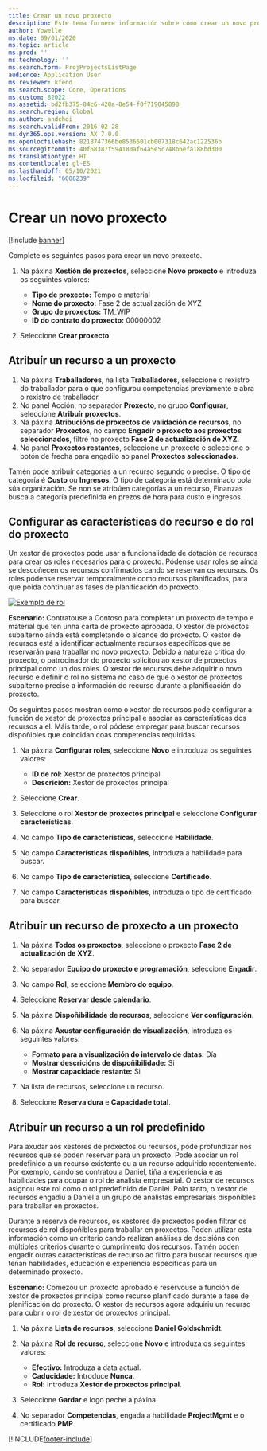```yaml
---
title: Crear un novo proxecto
description: Este tema fornece información sobre como crear un novo proxecto.
author: Yowelle
ms.date: 09/01/2020
ms.topic: article
ms.prod: ''
ms.technology: ''
ms.search.form: ProjProjectsListPage
audience: Application User
ms.reviewer: kfend
ms.search.scope: Core, Operations
ms.custom: 82022
ms.assetid: bd2fb375-84c6-428a-8e54-f0f719045898
ms.search.region: Global
ms.author: andchoi
ms.search.validFrom: 2016-02-28
ms.dyn365.ops.version: AX 7.0.0
ms.openlocfilehash: 8218747366be8536601cb007318c642ac122536b
ms.sourcegitcommit: 40f68387f594180af64a5e5c748b6efa188bd300
ms.translationtype: HT
ms.contentlocale: gl-ES
ms.lasthandoff: 05/10/2021
ms.locfileid: "6006239"
---
```

# <a name="create-a-new-project"></a>Crear un novo proxecto

[!include [banner](../includes/banner.md)]

Complete os seguintes pasos para crear un novo proxecto.

1. Na páxina **Xestión de proxectos**, seleccione **Novo proxecto** e introduza os seguintes valores:

    - **Tipo de proxecto:** Tempo e material
    - **Nome do proxecto:** Fase 2 de actualización de XYZ
    - **Grupo de proxectos:** TM\_WIP
    - **ID do contrato do proxecto:** 00000002

2. Seleccione **Crear proxecto**.

## <a name="assign-a-resource-to-a-project"></a>Atribuír un recurso a un proxecto

1. Na páxina **Traballadores**, na lista **Traballadores**, seleccione o rexistro do traballador para o que configurou competencias previamente e abra o rexistro de traballador.
2. No panel Acción, no separador **Proxecto**, no grupo **Configurar**, seleccione **Atribuír proxectos**.
3. Na páxina **Atribucións de proxectos de validación de recursos**, no separador **Proxectos**, no campo **Engadir o proxecto aos proxectos seleccionados**, filtre no proxecto **Fase 2 de actualización de XYZ**.
4. No panel **Proxectos restantes**, seleccione un proxecto e seleccione o botón de frecha para engadilo ao panel **Proxectos seleccionados**.

Tamén pode atribuír categorías a un recurso segundo o precise. O tipo de categoría é **Custo** ou **Ingresos**. O tipo de categoría está determinado pola súa organización. Se non se atribúen categorías a un recurso, Finanzas busca a categoría predefinida en prezos de hora para custo e ingresos.

## <a name="set-up-project-resource-and-role-characteristics"></a>Configurar as características do recurso e do rol do proxecto

Un xestor de proxectos pode usar a funcionalidade de dotación de recursos para crear os roles necesarios para o proxecto. Pódense usar roles se aínda se descoñecen os recursos confirmados cando se reservan os recursos. Os roles pódense reservar temporalmente como recursos planificados, para que poida continuar as fases de planificación do proxecto.

[![Exemplo de rol](./media/projectresourcing05.jpg)](./media/projectresourcing05.jpg) 

**Escenario:** Contratouse a Contoso para completar un proxecto de tempo e material que ten unha carta de proxecto aprobada. O xestor de proxectos subalterno aínda está completando o alcance do proxecto. O xestor de recursos está a identificar actualmente recursos específicos que se reservarán para traballar no novo proxecto. Debido á natureza crítica do proxecto, o patrocinador do proxecto solicitou ao xestor de proxectos principal como un dos roles. O xestor de recursos debe adquirir o novo recurso e definir o rol no sistema no caso de que o xestor de proxectos subalterno precise a información do recurso durante a planificación do proxecto.

Os seguintes pasos mostran como o xestor de recursos pode configurar a función de xestor de proxectos principal e asociar as características dos recursos a el. Máis tarde, o rol pódese empregar para buscar recursos dispoñibles que coincidan coas competencias requiridas.

1. Na páxina **Configurar roles**, seleccione **Novo** e introduza os seguintes valores:

    - **ID de rol:** Xestor de proxectos principal
    - **Descrición:** Xestor de proxectos principal

2. Seleccione **Crear**.
3. Seleccione o rol **Xestor de proxectos principal** e seleccione **Configurar características**.
4. No campo **Tipo de características**, seleccione **Habilidade**.
5. No campo **Características dispoñibles**, introduza a habilidade para buscar.
6. No campo **Tipo de característica**, seleccione **Certificado**.
7. No campo **Características dispoñibles**, introduza o tipo de certificado para buscar.

## <a name="assign-a-project-resource-to-a-project"></a>Atribuír un recurso de proxecto a un proxecto

1. Na páxina **Todos os proxectos**, seleccione o proxecto **Fase 2 de actualización de XYZ**.
2. No separador **Equipo do proxecto e programación**, seleccione **Engadir**.
3. No campo **Rol**, seleccione **Membro do equipo**.
4. Seleccione **Reservar desde calendario**.
5. Na páxina **Dispoñibilidade de recursos**, seleccione **Ver configuración**.
6. Na páxina **Axustar configuración de visualización**, introduza os seguintes valores:

    - **Formato para a visualización do intervalo de datas:** Día
    - **Mostrar descricións de dispoñibilidade:** Si
    - **Mostrar capacidade restante:** Si

7. Na lista de recursos, seleccione un recurso.
8. Seleccione **Reserva dura** e **Capacidade total**.

## <a name="assign-a-resource-to-a-default-role"></a>Atribuír un recurso a un rol predefinido

Para axudar aos xestores de proxectos ou recursos, pode profundizar nos recursos que se poden reservar para un proxecto. Pode asociar un rol predefinido a un recurso existente ou a un recurso adquirido recentemente. Por exemplo, cando se contratou a Daniel, tiña a experiencia e as habilidades para ocupar o rol de analista empresarial. O xestor de recursos asignou este rol como o rol predefinido de Daniel. Polo tanto, o xestor de recursos engadiu a Daniel a un grupo de analistas empresariais dispoñibles para traballar en proxectos.

Durante a reserva de recursos, os xestores de proxectos poden filtrar os recursos de rol dispoñibles para traballar en proxectos. Poden utilizar esta información como un criterio cando realizan análises de decisións con múltiples criterios durante o cumprimento dos recursos. Tamén poden engadir outras características de recurso ao filtro para buscar recursos que teñan habilidades, educación e experiencia específicas para un determinado proxecto.

**Escenario:** Comezou un proxecto aprobado e reservouse a función de xestor de proxectos principal como recurso planificado durante a fase de planificación do proxecto. O xestor de recursos agora adquiriu un recurso para cubrir o rol de xestor de proxectos principal.

1. Na páxina **Lista de recursos**, seleccione **Daniel Goldschmidt**.
2. Na páxina **Rol de recurso**, seleccione **Novo** e introduza os seguintes valores:

    - **Efectivo:** Introduza a data actual.
    - **Caducidade:** Introduce **Nunca**.
    - **Rol:** Introduza **Xestor de proxectos principal**.

3. Seleccione **Gardar** e logo peche a páxina.
4. No separador **Competencias**, engada a habilidade **ProjectMgmt** e o certificado **PMP**.


[!INCLUDE[footer-include](../includes/footer-banner.md)]